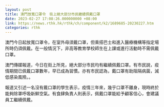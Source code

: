 ```yaml
---
layout: post
title: 澳門放寬口罩令　街上絕大部分市民繼續佩戴口罩
date: 2023-02-27 17:08:26.000000000 +08:00
link: https://news.rthk.hk/rthk/ch/component/k2/1689685-20230227.htm
categories: rthk
---
```


澳門今日起放寬口罩令，在室外毋須戴口罩，但乘搭巴士和進入醫療機構等指定場所時仍須佩戴。在一般情況下，非高等教育學校師生在上課或進行活動時不需佩戴口罩。

澳門傳媒報道，今日在街上所見，絕大部分市民均有繼續佩戴口罩。有市民說，疫情期間已佩戴口罩數年，早已成為習慣。亦有市民認為，戴口罩有助阻隔病菌，減低感染風險。。

報道又引述一名沒有戴口罩的學生表示，疫情三年來，幾乎口罩不離身，現時終於能夠除罩呼吸新鮮空氣。有食肆負責人則表示，佩戴口罩能給予顧客信心，會建議員工繼續佩戴。
